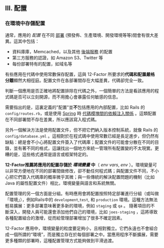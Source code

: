 ## III. 配置
### 在環境中存儲配置

通常，應用的 *配置* 在不同 [部署](./codebase) (預發佈、生產環境、開發環境等等)間會有很大差異。這其中包括：

* 資料庫庫，Memcached，以及其他 [後端服務](./backing-services) 的配置
* 第三方服務的認證，如 Amazon S3、Twitter 等
* 每份部署特有的配置，如域名等

有些應用在代碼中使用常數保存配置，這與 12-Factor 所要求的**代碼和配置嚴格分離**顯然大相徑庭。配置文件在各部署間存在大幅差異，代碼卻完全一致。

判斷一個應用是否正確地將配置排除在代碼之外，一個簡單的方法是看該應用的程式碼是否可以立刻開源，而不用擔心會暴露任何敏感的信息。

需要指出的是，這裏定義的"配置"並**不**包括應用的內部配置，比如 Rails 的 `config/routes.rb`，或是使用 [Spring](http://spring.io/) 時 [代碼模塊間的依賴注入關係](http://docs.spring.io/spring/docs/current/spring-framework-reference/html/beans.html) 。這類配置在不同部署間不存在差異，所以應該寫入程式碼。

另外一個解決方法是使用配置文件，但不把它們納入版本控制系統，就像 Rails 的 `config/database.yml` 。這相對於在程式碼中使用常數已經是長足進步，但仍然有缺點：總是會不小心將配置文件簽入了代碼庫；配置文件的可能會分散在不同的目錄，並有著不同的格式，這讓找出一個地方來統一管理所有配置變的不太現實。更糟的是，這些格式通常是語言或框架特定的。

**12-Factor推薦將應用的配置存儲於 *環境變量* 中**（ *env vars*, *env* ）。環境變量可以非常方便地在不同的部署間做修改，卻不動任何程式碼；與配置文件不同，不小心把它們簽入代碼庫的概率微乎其微；與一些傳統的解決配置問題的機制（比如 Java 的屬性配置文件）相比，環境變量與語言和系統無關。

配置管理的另一個方面是分組。有時應用會將配置按照特定部署進行分組（或叫做「環境」），例如Rails中的 `development`,`test`, 和 `production` 環境。這種方法無法輕易擴展：更多部署意味著更多新的環境，例如 `staging` 或 `qa` 。 隨著項目的不斷深入，開發人員可能還會添加他們自己的環境，比如 `joes-staging` ，這將導致各種配置組合的激增，從而給管理部署增加了很多不確定因素。

12-Factor 應用中，環境變量的粒度要足夠小，且相對獨立。它們永遠也不會組合成一個所謂的“環境”，而是獨立存在於每個部署之中。當應用程序不斷擴展，需要更多種類的部署時，這種配置管理方式能夠做到平滑過渡。
